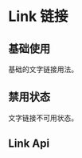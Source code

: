 # Link 链接

## 基础使用

<p>基础的文字链接用法。</p>

<demo vue="../../example/Link/base.vue"></demo>

## 禁用状态

<p>文字链接不可用状态。</p>

<demo vue="../../example/Link/disable.vue"></demo>

## Link Api
